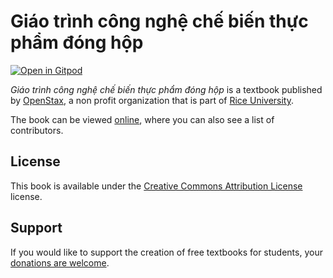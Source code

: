 # Giáo trình công nghệ chế biến thực phẩm đóng hộp

[![Open in Gitpod](https://gitpod.io/button/open-in-gitpod.svg)](https://gitpod.io/from-referrer/)

_Giáo trình công nghệ chế biến thực phẩm đóng hộp_ is a textbook published by [OpenStax](https://openstax.org/), a non profit organization that is part of [Rice University](https://www.rice.edu/).

The book can be viewed [online](https://github.com/cnx-user-books/cnxbook-giao-trinh-cong-nghe-che-bien-thuc-pham-dong-hop/releases/latest), where you can also see a list of contributors.

## License
This book is available under the [Creative Commons Attribution License](./LICENSE) license.

## Support
If you would like to support the creation of free textbooks for students, your [donations are welcome](https://riceconnect.rice.edu/donation/support-openstax-banner).
